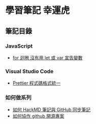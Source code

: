# 學習筆記 幸運虎

## 筆記目錄
### JavaScript
* [for 迴圈 沒有用 let 或 var 宣告變數](https://github.com/LuckyTiger66/HackMD/blob/main/for_let_var.md)

### Visual Studio Code
* [Prettier 程式碼格式統一](https://github.com/LuckyTiger66/HackMD/blob/main/pretter101.md)

### 如何做系列
* [如何 HackMD 筆記與 GitHub 同步筆記](https://hackmd.io/c/tutorials-tw/%2Fs%2Flink-with-github-tw)
* [如何協作 github 開源專案](https://github.com/LuckyTiger66/HackMD/blob/main/ContributeOpenSource.md)
